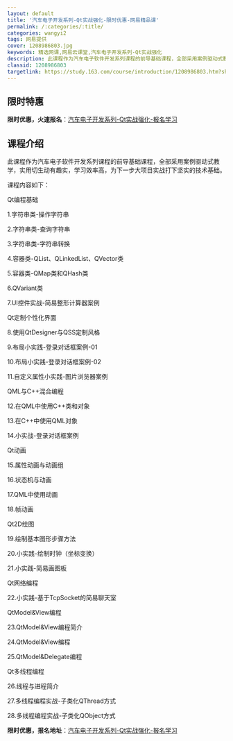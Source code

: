 ```yaml
---
layout: default
title: '汽车电子开发系列-Qt实战强化-限时优惠-网易精品课'
permalink: /:categories/:title/
categories: wangyi2
tags: 网易提供
cover: 1208986803.jpg
keywords: 精选网课,网易云课堂,汽车电子开发系列-Qt实战强化
description: 此课程作为汽车电子软件开发系列课程的前导基础课程，全部采用案例驱动式教学，实用切生动有趣实，学习效率高，为下一步大项目实
classid: 1208986803
targetlink: https://study.163.com/course/introduction/1208986803.htm?share=1&shareId=1025206652&utm_campaign=share&utm_medium=iphoneShare&utm_source=&utm_u=1025206652
---
```


## 限时特惠

**限时优惠，火速报名**：[汽车电子开发系列-Qt实战强化-报名学习](https://study.163.com/course/introduction/1208986803.htm?share=1&shareId=1025206652&utm_campaign=share&utm_medium=iphoneShare&utm_source=&utm_u=1025206652)

## 课程介绍

此课程作为汽车电子软件开发系列课程的前导基础课程，全部采用案例驱动式教学，实用切生动有趣实，学习效率高，为下一步大项目实战打下坚实的技术基础。

课程内容如下：

Qt编程基础

1.字符串类-操作字符串

2.字符串类-查询字符串

3.字符串类-字符串转换

4.容器类-QList、QLinkedList、QVector类

5.容器类-QMap类和QHash类

6.QVariant类

7.UI控件实战-简易整形计算器案例

Qt定制个性化界面

8.使用QtDesigner与QSS定制风格

9.布局小实践-登录对话框案例-01

10.布局小实践-登录对话框案例-02

11.自定义属性小实践-图片浏览器案例

QML与C++混合编程

12.在QML中使用C++类和对象

13.在C++中使用QML对象

14.小实战-登录对话框案例

Qt动画

15.属性动画与动画组

16.状态机与动画

17.QML中使用动画

18.帧动画

Qt2D绘图

19.绘制基本图形步骤方法

20.小实践-绘制时钟（坐标变换）

21.小实践-简易画图板

Qt网络编程

22.小实践-基于TcpSocket的简易聊天室

QtModel&View编程

23.QtModel&View编程简介

24.QtModel&View编程

25.QtModel&Delegate编程

Qt多线程编程

26.线程与进程简介

27.多线程编程实战-子类化QThread方式

28.多线程编程实战-子类化QObject方式

**限时优惠，报名地址**：[汽车电子开发系列-Qt实战强化-报名学习](https://study.163.com/course/introduction/1208986803.htm?share=1&shareId=1025206652&utm_campaign=share&utm_medium=iphoneShare&utm_source=&utm_u=1025206652)

